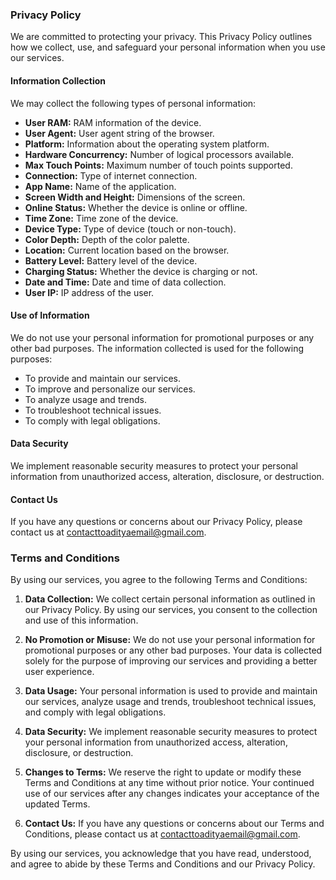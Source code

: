 ### Privacy Policy

We are committed to protecting your privacy. This Privacy Policy outlines how we collect, use, and safeguard your personal information when you use our services.

#### Information Collection

We may collect the following types of personal information:

- **User RAM:** RAM information of the device.
- **User Agent:** User agent string of the browser.
- **Platform:** Information about the operating system platform.
- **Hardware Concurrency:** Number of logical processors available.
- **Max Touch Points:** Maximum number of touch points supported.
- **Connection:** Type of internet connection.
- **App Name:** Name of the application.
- **Screen Width and Height:** Dimensions of the screen.
- **Online Status:** Whether the device is online or offline.
- **Time Zone:** Time zone of the device.
- **Device Type:** Type of device (touch or non-touch).
- **Color Depth:** Depth of the color palette.
- **Location:** Current location based on the browser.
- **Battery Level:** Battery level of the device.
- **Charging Status:** Whether the device is charging or not.
- **Date and Time:** Date and time of data collection.
- **User IP:** IP address of the user.

#### Use of Information

We do not use your personal information for promotional purposes or any other bad purposes. The information collected is used for the following purposes:

- To provide and maintain our services.
- To improve and personalize our services.
- To analyze usage and trends.
- To troubleshoot technical issues.
- To comply with legal obligations.

#### Data Security

We implement reasonable security measures to protect your personal information from unauthorized access, alteration, disclosure, or destruction.

#### Contact Us

If you have any questions or concerns about our Privacy Policy, please contact us at [contacttoadityaemail@gmail.com](mailto:contacttoadityaemail@gmail.com).

### Terms and Conditions

By using our services, you agree to the following Terms and Conditions:

1. **Data Collection:** We collect certain personal information as outlined in our Privacy Policy. By using our services, you consent to the collection and use of this information.

2. **No Promotion or Misuse:** We do not use your personal information for promotional purposes or any other bad purposes. Your data is collected solely for the purpose of improving our services and providing a better user experience.

3. **Data Usage:** Your personal information is used to provide and maintain our services, analyze usage and trends, troubleshoot technical issues, and comply with legal obligations.

4. **Data Security:** We implement reasonable security measures to protect your personal information from unauthorized access, alteration, disclosure, or destruction.

5. **Changes to Terms:** We reserve the right to update or modify these Terms and Conditions at any time without prior notice. Your continued use of our services after any changes indicates your acceptance of the updated Terms.

6. **Contact Us:** If you have any questions or concerns about our Terms and Conditions, please contact us at contacttoadityaemail@gmail.com.

By using our services, you acknowledge that you have read, understood, and agree to abide by these Terms and Conditions and our Privacy Policy.

